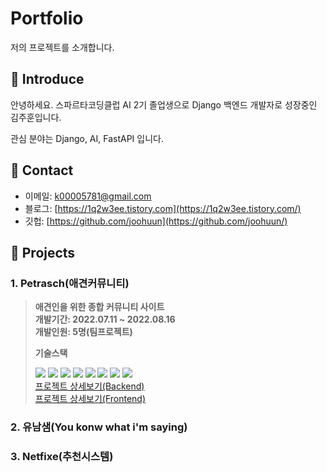 # Portfolio
저의 프로젝트를 소개합니다.

## 📌 Introduce
안녕하세요. 스파르타코딩클럽 AI 2기 졸업생으로 Django 백엔드 개발자로 성장중인 김주훈입니다.

관심 분야는 Django, AI, FastAPI 입니다.

## 📌 Contact
- 이메일: [k00005781@gmail.com](k00005781@gmail.com)
- 블로그: [https://1q2w3ee.tistory.com](https://1q2w3ee.tistory.com/)
- 깃헙: [https://github.com/joohuun](https://github.com/joohuun/)

## 📌 Projects


### 1. Petrasch(애견커뮤니티)
> __애견인을 위한 종합 커뮤니티 사이트__   
> __개발기간: 2022.07.11 ~ 2022.08.16__   
> __개발인원: 5명(팀프로젝트)__   
> 
> __기술스택__   
> 
> <img src="https://img.shields.io/badge/django-092E20?style=for-the-badge&logo=django&logoColor=white"> <img src="https://img.shields.io/badge/FastAPI-ffffff?style=for-the-badge&logo=FastAPI"> <img src="https://img.shields.io/badge/JavaScript-F7DF1E?style=for-the-badge&logo=JavaScript&logoColor=white"> <img src="https://img.shields.io/badge/Amazon AWS-232F3E?style=for-the-badge&logo=Amazon AWS&logoColor=white"> <img src="https://img.shields.io/badge/amazon s3-569A31?style=for-the-badge&logo=amazon s3&logoColor=white"> <img src="https://img.shields.io/badge/postgresql-4169E1?style=for-the-badge&logo=postgresql&logoColor=white"> <img src="https://img.shields.io/badge/NGINX-009639?style=for-the-badge&logo=NGINX&logoColor=white"> <img src="https://img.shields.io/badge/Docker-white?style=for-the-badge&logo=Docker&logoColor=2496ED">   
> [프로젝트 상세보기(Backend)](https://github.com/Super-fast-decision-making/Petrasche_back)   
> [프로젝트 상세보기(Frontend)](https://github.com/Super-fast-decision-making/Petrasche_front)   

### 2. 유남샘(You konw what i'm saying)

### 3. Netfixe(추천시스템)
